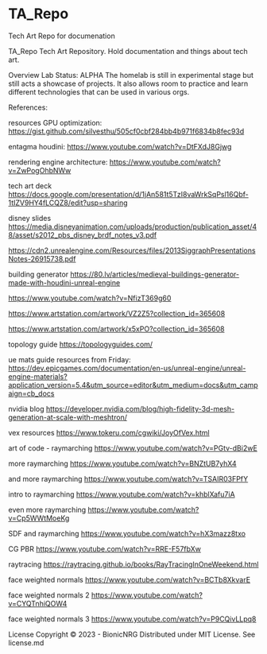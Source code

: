 # TA_Repo
Tech Art Repo for documenation

TA_Repo
Tech Art Repository. Hold documentation and things about tech art.

Overview Lab Status: ALPHA The homelab is still in experimental stage but still acts a showcase of projects. It also allows room to practice and learn different technologies that can be used in various orgs.

References:

resources
GPU optimization:
https://gist.github.com/silvesthu/505cf0cbf284bb4b971f6834b8fec93d

entagma houdini:
https://www.youtube.com/watch?v=DtFXdJ8Gjwg

rendering engine architecture:
https://www.youtube.com/watch?v=ZwPogOhbNWw

tech art deck
https://docs.google.com/presentation/d/1jAn581t5TzI8vaWrkSqPsl16Qbf-1tIZV9HY4fLCQZ8/edit?usp=sharing

disney slides
https://media.disneyanimation.com/uploads/production/publication_asset/48/asset/s2012_pbs_disney_brdf_notes_v3.pdf

https://cdn2.unrealengine.com/Resources/files/2013SiggraphPresentationsNotes-26915738.pdf

building generator
https://80.lv/articles/medieval-buildings-generator-made-with-houdini-unreal-engine

https://www.youtube.com/watch?v=NfizT369g60

https://www.artstation.com/artwork/VZ2Z5?collection_id=365608

https://www.artstation.com/artwork/x5xPO?collection_id=365608

topology guide
https://topologyguides.com/

ue mats guide
resources from Friday: https://dev.epicgames.com/documentation/en-us/unreal-engine/unreal-engine-materials?application_version=5.4&utm_source=editor&utm_medium=docs&utm_campaign=cb_docs

nvidia blog
https://developer.nvidia.com/blog/high-fidelity-3d-mesh-generation-at-scale-with-meshtron/

vex resources
https://www.tokeru.com/cgwiki/JoyOfVex.html

art of code - raymarching
https://www.youtube.com/watch?v=PGtv-dBi2wE

more raymarching
https://www.youtube.com/watch?v=BNZtUB7yhX4

and more raymarching
https://www.youtube.com/watch?v=TSAIR03FPfY

intro to raymarching
https://www.youtube.com/watch?v=khblXafu7iA

even more raymarching
https://www.youtube.com/watch?v=Cp5WWtMoeKg

SDF and raymarching
https://www.youtube.com/watch?v=hX3mazz8txo

CG PBR
https://www.youtube.com/watch?v=RRE-F57fbXw

raytracing
https://raytracing.github.io/books/RayTracingInOneWeekend.html

face weighted normals
https://www.youtube.com/watch?v=BCTb8XkvarE

face weighted normals 2
https://www.youtube.com/watch?v=CYQTnhiQOW4

face weighted normals 3
https://www.youtube.com/watch?v=P9CQivLLpq8

License Copyright © 2023 - BionicNRG Distributed under MIT License. See license.md
